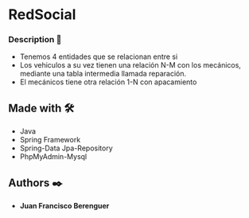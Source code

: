 # RedSocial


### Description 🔧

- Tenemos 4 entidades que se relacionan entre si 
- Los vehiculos a su vez tienen una relación N-M con los mecánicos, mediante una tabla intermedia llamada reparación.
- El mecánicos  tiene otra relación 1-N con apacamiento 


## Made with 🛠️

* Java
* Spring Framework
* Spring-Data Jpa-Repository
* PhpMyAdmin-Mysql


## Authors ✒️

* **Juan Francisco Berenguer**
